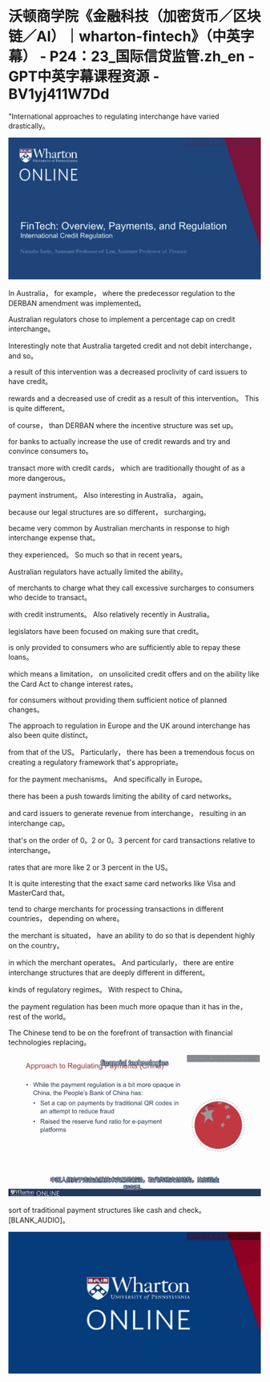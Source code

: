 # 沃顿商学院《金融科技（加密货币／区块链／AI）｜wharton-fintech》（中英字幕） - P24：23_国际信贷监管.zh_en - GPT中英字幕课程资源 - BV1yj411W7Dd

 "International approaches to regulating interchange have varied drastically。



![](img/5c01e69d3b13b82624ebbee97a871d09_1.png)

 In Australia， for example， where the predecessor regulation to the DERBAN amendment was implemented。

 Australian regulators chose to implement a percentage cap on credit interchange。

 Interestingly note that Australia targeted credit and not debit interchange， and so。

 a result of this intervention was a decreased proclivity of card issuers to have credit。

 rewards and a decreased use of credit as a result of this intervention。 This is quite different。

 of course， than DERBAN where the incentive structure was set up。

 for banks to actually increase the use of credit rewards and try and convince consumers to。

 transact more with credit cards， which are traditionally thought of as a more dangerous。

 payment instrument。 Also interesting in Australia， again。

 because our legal structures are so different， surcharging。

 became very common by Australian merchants in response to high interchange expense that。

 they experienced。 So much so that in recent years。

 Australian regulators have actually limited the ability。

 of merchants to charge what they call excessive surcharges to consumers who decide to transact。

 with credit instruments。 Also relatively recently in Australia。

 legislators have been focused on making sure that credit。

 is only provided to consumers who are sufficiently able to repay these loans。

 which means a limitation， on unsolicited credit offers and on the ability like the Card Act to change interest rates。

 for consumers without providing them sufficient notice of planned changes。

 The approach to regulation in Europe and the UK around interchange has also been quite distinct。

 from that of the US。 Particularly， there has been a tremendous focus on creating a regulatory framework that's appropriate。

 for the payment mechanisms。 And specifically in Europe。

 there has been a push towards limiting the ability of card networks。

 and card issuers to generate revenue from interchange， resulting in an interchange cap。

 that's on the order of 0。2 or 0。3 percent for card transactions relative to interchange。

 rates that are more like 2 or 3 percent in the US。

 It is quite interesting that the exact same card networks like Visa and MasterCard that。

 tend to charge merchants for processing transactions in different countries， depending on where。

 the merchant is situated， have an ability to do so that is dependent highly on the country。

 in which the merchant operates。 And particularly， there are entire interchange structures that are deeply different in different。

 kinds of regulatory regimes。 With respect to China。

 the payment regulation has been much more opaque than it has in the， rest of the world。

 The Chinese tend to be on the forefront of transaction with financial technologies replacing。



![](img/5c01e69d3b13b82624ebbee97a871d09_3.png)

 sort of traditional payment structures like cash and check。 [BLANK_AUDIO]。



![](img/5c01e69d3b13b82624ebbee97a871d09_5.png)